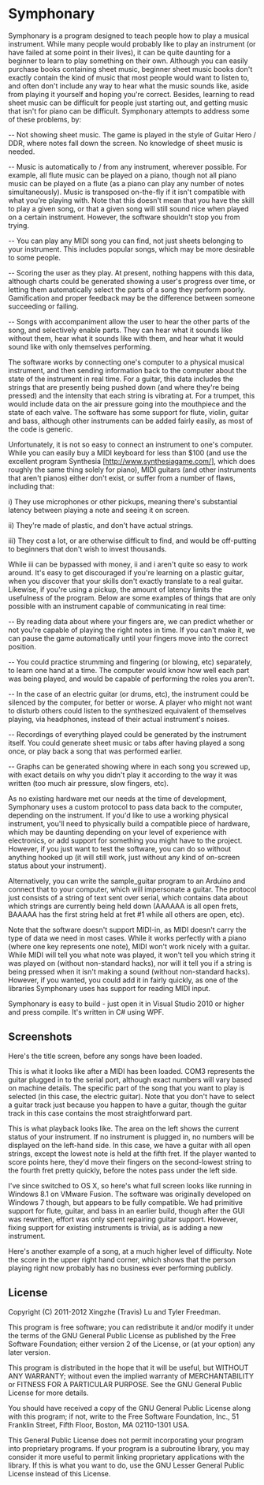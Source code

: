 Symphonary
==========

Symphonary is a program designed to teach people how to play a musical instrument. While many people would probably like to play an instrument (or have failed at some point in their lives), it can be quite daunting for a beginner to learn to play something on their own. Although you can easily purchase books containing sheet music, beginner sheet music books don't exactly contain the kind of music that most people would want to listen to, and often don't include any way to hear what the music sounds like, aside from playing it yourself and hoping you're correct. Besides, learning to read sheet music can be difficult for people just starting out, and getting music that isn't for piano can be difficult. Symphonary attempts to address some of these problems, by:

-- Not showing sheet music. The game is played in the style of Guitar Hero / DDR, where notes fall down the screen. No knowledge of sheet music is needed.

-- Music is automatically to / from any instrument, wherever possible. For example, all flute music can be played on a piano, though not all piano music can be played on a flute (as a piano can play any number of notes simultaneously). Music is transposed on-the-fly if it isn't compatible with what you're playing with. Note that this doesn't mean that you have the skill to play a given song, or that a given song will still sound nice when played on a certain instrument. However, the software shouldn't stop you from trying.

-- You can play any MIDI song you can find, not just sheets belonging to your instrument. This includes popular songs, which may be more desirable to some people.

-- Scoring the user as they play. At present, nothing happens with this data, although charts could be generated showing a user's progress over time, or letting them automatically select the parts of a song they perform poorly. Gamification and proper feedback may be the difference between someone succeeding or failing.

-- Songs with accompaniment allow the user to hear the other parts of the song, and selectively enable parts. They can hear what it sounds like without them, hear what it sounds like with them, and hear what it would sound like with only themselves performing.

The software works by connecting one's computer to a physical musical instrument, and then sending information back to the computer about the state of the instrument in real time. For a guitar, this data includes the strings that are presently being pushed down (and where they're being pressed) and the intensity that each string is vibrating at. For a trumpet, this would include data on the air pressure going into the mouthpiece and the state of each valve. The software has some support for flute, violin, guitar and bass, although other instruments can be added fairly easily, as most of the code is generic.

Unfortunately, it is not so easy to connect an instrument to one's computer. While you can easily buy a MIDI keyboard for less than $100 (and use the excellent program Synthesia [http://www.synthesiagame.com/], which does roughly the same thing solely for piano), MIDI guitars (and other instruments that aren't pianos) either don't exist, or suffer from a number of flaws, including that:

i) They use microphones or other pickups, meaning there's substantial latency between playing a note and seeing it on screen.

ii) They're made of plastic, and don't have actual strings.

iii) They cost a lot, or are otherwise difficult to find, and would be off-putting to beginners that don't wish to invest thousands.

While iii can be bypassed with money, ii and i aren't quite so easy to work around. It's easy to get discouraged if you're learning on a plastic guitar, when you discover that your skills don't exactly translate to a real guitar. Likewise, if you're using a pickup, the amount of latency limits the usefulness of the program. Below are some examples of things that are only possible with an instrument capable of communicating in real time:

-- By reading data about where your fingers are, we can predict whether or not you're capable of playing the right notes in time. If you can't make it, we can pause the game automatically until your fingers move into the correct position. 

-- You could practice strumming and fingering (or blowing, etc) separately, to learn one hand at a time. The computer would know how well each part was being played, and would be capable of performing the roles you aren't.

-- In the case of an electric guitar (or drums, etc), the instrument could be silenced by the computer, for better or worse. A player who might not want to disturb others could listen to the synthesized equivalent of themselves playing, via headphones, instead of their actual instrument's noises.

-- Recordings of everything played could be generated by the instrument itself. You could generate sheet music or tabs after having played a song once, or play back a song that was performed earlier.

-- Graphs can be generated showing where in each song you screwed up, with exact details on why you didn't play it according to the way it was written (too much air pressure, slow fingers, etc). 

As no existing hardware met our needs at the time of development, Symphonary uses a custom protocol to pass data back to the computer, depending on the instrument. If you'd like to use a working physical instrument, you'll need to physically build a compatible piece of hardware, which may be daunting depending on your level of experience with electronics, or add support for something you might have to the project. However, if you just want to test the software, you can do so without anything hooked up (it will still work, just without any kind of on-screen status about your instrument). 

Alternatively, you can write the sample_guitar program to an Arduino and connect that to your computer, which will impersonate a guitar. The protocol just consists of a string of text sent over serial, which contains data about which strings are currently being held down (AAAAAA is all open frets, BAAAAA has the first string held at fret #1 while all others are open, etc).

Note that the software doesn't support MIDI-in, as MIDI doesn't carry the type of data we need in most cases. While it works perfectly with a piano (where one key represents one note), MIDI won't work nicely with a guitar. While MIDI will tell you what note was played, it won't tell you which string it was played on (without non-standard hacks), nor will it tell you if a string is being pressed when it isn't making a sound (without non-standard hacks). However, if you wanted, you could add it in fairly quickly, as one of the libraries Symphonary uses has support for reading MIDI input.

Symphonary is easy to build - just open it in Visual Studio 2010 or higher and press compile. It's written in C# using WPF.

Screenshots
-----------

[Main title screen]: https://github.com/tfreedman/Symphonary/Screenshots/1.png "Main title screen"
Here's the title screen, before any songs have been loaded.

[Screenshot after a song has been loaded]: https://github.com/tfreedman/Symphonary/Screenshots/2.png "Screen after loading a song"
This is what it looks like after a MIDI has been loaded. COM3 represents the guitar plugged in to the serial port, although exact numbers will vary based on machine details. The specific part of the song that you want to play is selected (in this case, the electric guitar). Note that you don't have to select a guitar track just because you happen to have a guitar, though the guitar track in this case contains the most straightforward part.

[Game screenshot]: https://github.com/tfreedman/Symphonary/Screenshots/3.png "Game screenshot"
This is what playback looks like. The area on the left shows the current status of your instrument. If no instrument is plugged in, no numbers will be displayed on the left-hand side. In this case, we have a guitar with all open strings, except the lowest note is held at the fifth fret. If the player wanted to score points here, they'd move their fingers on the second-lowest string to the fourth fret pretty quickly, before the notes pass under the left side.

[Full screen screenshot]: https://github.com/tfreedman/Symphonary/Screenshots/1.png "Full screen screenshot"
I've since switched to OS X, so here's what full screen looks like running in Windows 8.1 on VMware Fusion. The software was originally developed on Windows 7 though, but appears to be fully compatible. We had primitive support for flute, guitar, and bass in an earlier build, though after the GUI was rewritten, effort was only spent repairing guitar support. However, fixing support for existing instruments is trivial, as is adding a new instrument.

[More difficult screenshot]: https://github.com/tfreedman/Symphonary/Screenshots/1.png "More difficult screenshot"
Here's another example of a song, at a much higher level of difficulty. Note the score in the upper right hand corner, which shows that the person playing right now probably has no business ever performing publicly.


License
-------

Copyright (C) 2011-2012 Xingzhe (Travis) Lu and Tyler Freedman.

This program is free software; you can redistribute it and/or modify
it under the terms of the GNU General Public License as published by
the Free Software Foundation; either version 2 of the License, or
(at your option) any later version.

This program is distributed in the hope that it will be useful,
but WITHOUT ANY WARRANTY; without even the implied warranty of
MERCHANTABILITY or FITNESS FOR A PARTICULAR PURPOSE.  See the
GNU General Public License for more details.

You should have received a copy of the GNU General Public License along
with this program; if not, write to the Free Software Foundation, Inc.,
51 Franklin Street, Fifth Floor, Boston, MA 02110-1301 USA.

This General Public License does not permit incorporating your program into
proprietary programs.  If your program is a subroutine library, you may
consider it more useful to permit linking proprietary applications with the
library.  If this is what you want to do, use the GNU Lesser General
Public License instead of this License.